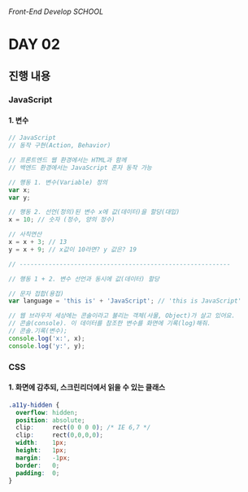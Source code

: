 ###### Front-End Develop SCHOOL

# DAY 02

## 진행 내용

### JavaScript

#### 1. 변수

```js
// JavaScript
// 동작 구현(Action, Behavior)

// 프론트엔드 웹 환경에서는 HTML과 함께
// 백엔드 환경에서는 JavaScript 혼자 동작 가능

// 행동 1. 변수(Variable) 정의
var x;
var y;

// 행동 2. 선언(정의)된 변수 x에 값(데이터)을 할당(대입)
x = 10; // 숫자 (정수, 양의 정수)

// 사칙연산
x = x + 3; // 13
y = x + 9; // x값이 10라면? y 값은? 19

// ----------------------------------------------------------

// 행동 1 + 2. 변수 선언과 동시에 값(데이터) 할당

// 문자 접합(용접)
var language = 'this is' + 'JavaScript'; // 'this is JavaScript'

// 웹 브라우저 세상에는 콘솔이라고 불리는 객체(사물, Object)가 살고 있어요.
// 콘솔(console). 이 데이터를 참조한 변수를 화면에 기록(log)해줘.
// 콘솔.기록(변수);
console.log('x:', x);
console.log('y:', y);
```

### CSS

#### 1. 화면에 감추되, 스크린리더에서 읽을 수 있는 클래스

```css
.a11y-hidden {
  overflow: hidden;
  position: absolute;
  clip:     rect(0 0 0 0); /* IE 6,7 */
  clip:     rect(0,0,0,0);
  width:    1px;
  height:   1px;
  margin:   -1px;
  border:   0;
  padding:  0;
}
```